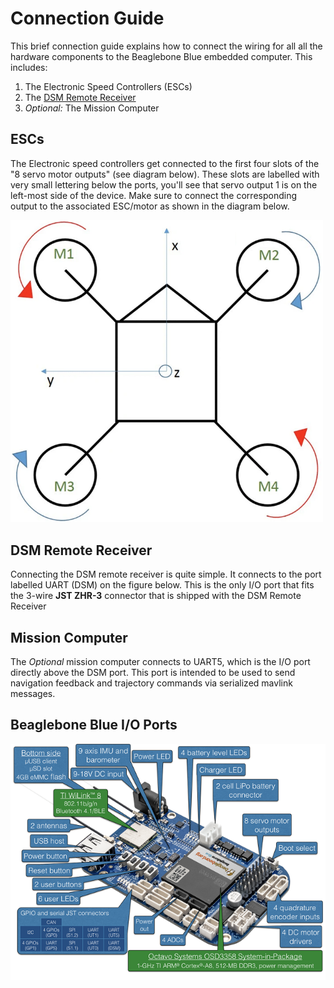 # Connection Guide

This brief connection guide explains how to connect the wiring for all all the hardware components to the
Beaglebone Blue embedded computer. This includes:

1. The Electronic Speed Controllers (ESCs)
2. The [DSM Remote Receiver](https://www.spektrumrc.com/Products/Default.aspx?ProdID=SPM9645)
3. *Optional:* The Mission Computer

## ESCs

The Electronic speed controllers get connected to the first four slots of the "8 servo motor outputs"
(see diagram below). These slots are labelled with very small lettering below the ports, you'll see that servo output 1
is on the left-most side of the device. Make sure to connect the corresponding output to the associated ESC/motor as
shown in the diagram below.

<img src="_static/coordinate_system_diagram.png" alt="drawing" width="500"/>

## DSM Remote Receiver

Connecting the DSM remote receiver is quite simple. It connects to the port labelled UART (DSM) on the figure below.
This is the only I/O port that fits the 3-wire **JST ZHR-3** connector that is shipped with the DSM Remote Receiver


## Mission Computer

The *Optional* mission computer connects to UART5, which is the I/O port directly above the DSM port. This
port is intended to be used to send navigation feedback and trajectory commands via serialized mavlink messages.


## Beaglebone Blue I/O Ports

<img src="_static/beagle-bone-blue-annotated.png" alt="beaglebone-blue" width="800">
